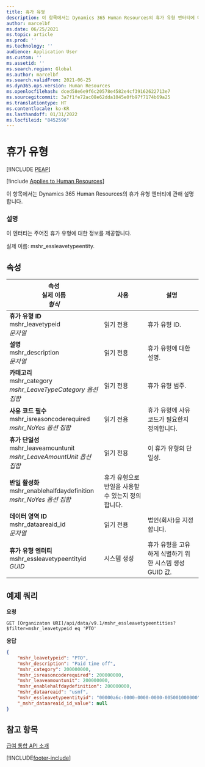 ```yaml
---
title: 휴가 유형
description: 이 항목에서는 Dynamics 365 Human Resources의 휴가 유형 엔터티에 대한 세부 정보와 예제 쿼리를 제공합니다.
author: marcelbf
ms.date: 06/25/2021
ms.topic: article
ms.prod: ''
ms.technology: ''
audience: Application User
ms.custom: ''
ms.assetid: ''
ms.search.region: Global
ms.author: marcelbf
ms.search.validFrom: 2021-06-25
ms.dyn365.ops.version: Human Resources
ms.openlocfilehash: dced58e6e9f6c20578e4582e4cf39162622713e7
ms.sourcegitcommit: 3a7f1fe72ac08e62dda1045e0fb97f7174b69a25
ms.translationtype: HT
ms.contentlocale: ko-KR
ms.lasthandoff: 01/31/2022
ms.locfileid: "8452596"
---
```

# <a name="leave-type"></a>휴가 유형


[!INCLUDE [PEAP](../includes/peap-1.md)]

[!include [Applies to Human Resources](../includes/applies-to-hr.md)]

이 항목에서는 Dynamics 365 Human Resources의 휴가 유형 엔터티에 관해 설명합니다.

### <a name="description"></a>설명

이 엔터티는 주어진 휴가 유형에 대한 정보를 제공합니다.

실제 이름: mshr_essleavetypeentity.

## <a name="properties"></a>속성

| 속성</br>**실제 이름**</br>**_형식_** | 사용 | 설명 |
| --- | --- | --- |
| **휴가 유형 ID**</br>mshr_leavetypeid</br>*문자열* | 읽기 전용 | 휴가 유형 ID. |
| **설명**</br>mshr_description</br>*문자열* | 읽기 전용 | 휴가 유형에 대한 설명. |
| **카테고리**</br>mshr_category</br>*mshr_LeaveTypeCategory 옵션 집합* | 읽기 전용 | 휴가 유형 범주. |
| **사유 코드 필수**</br>mshr_isreasoncoderequired</br>*mshr_NoYes 옵션 집합* | 읽기 전용 | 휴가 유형에 사유 코드가 필요한지 정의합니다. |
| **휴가 단일성**</br>mshr_leaveamountunit</br>*mshr_LeaveAmountUnit 옵션 집합* | 읽기 전용 | 이 휴가 유형의 단일성. |
| **반일 활성화**</br>mshr_enablehalfdaydefinition</br>*mshr_NoYes 옵션 집합* | 휴가 유형으로 반일을 사용할 수 있는지 정의합니다. |
| **데이터 영역 ID**</br>mshr_dataareaid_id</br>*문자열* | 읽기 전용 | 법인(회사)을 지정합니다. |
| **휴가 유형 엔터티**</br>mshr_essleavetypeentityid</br>*GUID* | 시스템 생성 | 휴가 유형을 고유하게 식별하기 위한 시스템 생성 GUID 값. |

## <a name="example-query"></a>예제 쿼리

**요청**

```http
GET [Organizaton URI]/api/data/v9.1/mshr_essleavetypeentities?$filter=mshr_leavetypeid eq 'PTO'
```

**응답**

```json
{
    "mshr_leavetypeid": "PTO",
    "mshr_description": "Paid time off",
    "mshr_category": 200000000,
    "mshr_isreasoncoderequired": 200000000,
    "mshr_leaveamountunit": 200000000,
    "mshr_enablehalfdaydefinition": 200000000,
    "mshr_dataareaid": "usmf",
    "mshr_essleavetypeentityid": "00000a6c-0000-0000-0000-005001000000",
    "_mshr_dataareaid_id_value": null
}
```

## <a name="see-also"></a>참고 항목

[급여 통합 API 소개](hr-admin-integration-payroll-api-introduction.md)

[!INCLUDE[footer-include](../includes/footer-banner.md)]
